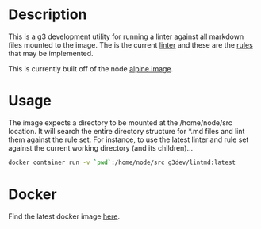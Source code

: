 # Description

This is a g3 development utility for running a linter against all markdown files mounted to the image. The is the
current [linter][markdownlinter] and these are the [rules][markdownrules] that may be implemented.

This is currently built off of the node [alpine image][node].

# Usage

The image expects a directory to be mounted at the /home/node/src location. It will search the entire directory
structure for *.md files and lint them against the rule set. For instance, to use the latest linter and rule set
against the current working directory (and its children)...

```bash
docker container run -v `pwd`:/home/node/src g3dev/lintmd:latest
```

# Docker

Find the latest docker image [here][docker].

[markdownlinter]:https://www.npmjs.com/package/markdownlint-cli
[markdownrules]:https://github.com/DavidAnson/markdownlint/blob/master/doc/Rules.md
[node]:https://hub.docker.com/_/node/
[docker]:https://hub.docker.com/r/g3dev/lintmd/
